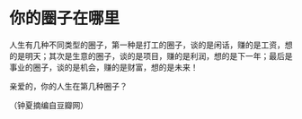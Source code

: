 # 你的圈子在哪里

人生有几种不同类型的圈子，第一种是打工的圈子，谈的是闲话，赚的是工资，想的是明天；其次是生意的圈子，谈的是项目，赚的是利润，想的是下一年；最后是事业的圈子，谈的是机会，赚的是财富，想的是未来！ 

亲爱的，你的人生在第几种圈子？ 

（钟夏摘编自豆瓣网）